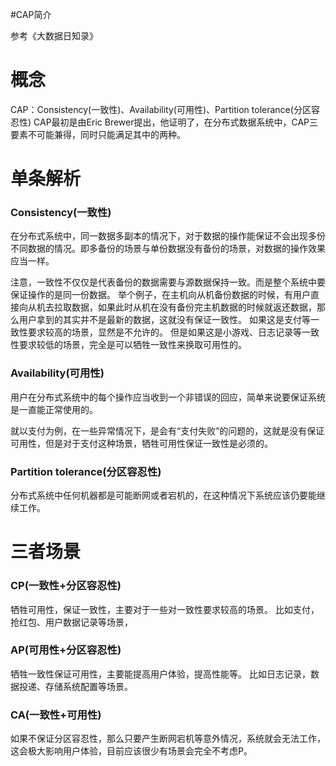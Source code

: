 #CAP简介
>  
 参考《大数据日知录》 


# 概念

CAP：Consistency(一致性)、Availability(可用性)、Partition tolerance(分区容忍性) CAP最初是由Eric Brewer提出，他证明了，在分布式数据系统中，CAP三要素不可能兼得，同时只能满足其中的两种。

# 单条解析

### Consistency(一致性)

在分布式系统中，同一数据多副本的情况下，对于数据的操作能保证不会出现多份不同数据的情况。即多备份的场景与单份数据没有备份的场景，对数据的操作效果应当一样。

注意，一致性不仅仅是代表备份的数据需要与源数据保持一致。而是整个系统中要保证操作的是同一份数据。 举个例子，在主机向从机备份数据的时候，有用户直接向从机去拉取数据，如果此时从机在没有备份完主机数据的时候就返还数据，那么用户拿到的其实并不是最新的数据，这就没有保证一致性。 如果这是支付等一致性要求较高的场景，显然是不允许的。 但是如果这是小游戏、日志记录等一致性要求较低的场景，完全是可以牺牲一致性来换取可用性的。

### Availability(可用性)

用户在分布式系统中的每个操作应当收到一个非错误的回应，简单来说要保证系统是一直能正常使用的。

就以支付为例，在一些异常情况下，是会有“支付失败”的问题的，这就是没有保证可用性，但是对于支付这种场景，牺牲可用性保证一致性是必须的。

### Partition tolerance(分区容忍性)

分布式系统中任何机器都是可能断网或者宕机的，在这种情况下系统应该仍要能继续工作。

# 三者场景

### CP(一致性+分区容忍性)

牺牲可用性，保证一致性，主要对于一些对一致性要求较高的场景。 比如支付，抢红包、用户数据记录等场景，

### AP(可用性+分区容忍性)

牺牲一致性保证可用性，主要能提高用户体验，提高性能等。 比如日志记录，数据投递、存储系统配置等场景。

### CA(一致性+可用性)

如果不保证分区容忍性，那么只要产生断网宕机等意外情况，系统就会无法工作，这会极大影响用户体验，目前应该很少有场景会完全不考虑P。